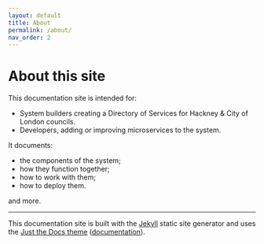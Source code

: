 ```yaml
---
layout: default
title: About
permalink: /about/
nav_order: 2
---
```

# About this site

This documentation site is intended for:

- System builders creating a Directory of Services for Hackney & City of London councils.
- Developers, adding or improving microservices to the system.

It documents:

- the components of the system;
- how they function together;
- how to work with them;
- how to deploy them.

and more.

---

This documentation site is built with the [Jekyll](https://jekyllrb.com/) static site generator and uses the [Just the Docs theme](https://jekyllthemes.io/theme/just-the-docs) ([documentation](https://pmarsceill.github.io/just-the-docs/)).
